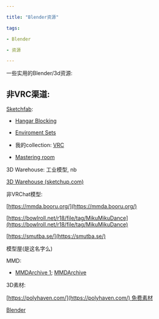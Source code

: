 ```yaml
---

title: "Blender资源"

tags:

- Blender

- 资源

---
```






一些实用的Blender/3d资源:







## 非VRC渠道:



[Sketchfab](https://sketchfab.com/search?type=models):



-   [Hangar Blocking](https://sketchfab.com/3d-models/hangar-blocking-bdb37f544b764d9e8e72708a970bae13)

-   [Enviroment Sets](https://sketchfab.com/gutemnasc/collections/enviroment-sets)

-   我的collection: [VRC](https://sketchfab.com/trojblue/collections/vrc)

-   [Mastering room](https://3dwarehouse.sketchup.com/model/u8128f776-c2c1-461d-bfce-26c80031b1fe/Cube-1-Audio-studio-mastering-room?hl=en&login=true)



3D Warehouse: 工业模型, nb



[3D Warehouse (sketchup.com)](https://3dwarehouse.sketchup.com/)



非VRChat模型:



[https://mmda.booru.org/](https://mmda.booru.org/)



[https://bowlroll.net/r18/file/tag/MikuMikuDance](https://bowlroll.net/r18/file/tag/MikuMikuDance)



[https://smutba.se/](https://smutba.se/)



模型屋(是这名字么)



MMD:



-   [MMDArchive 1](https://mmda.booru.org/index.php?page=post&s=view&id=2592); [MMDArchive](https://mmda.booru.org/index.php?page=post&s=view&id=2445)



3D素材:

[https://polyhaven.com/](https://polyhaven.com/) 免费素材





[Blender](vrc/blender/Blender.md)





